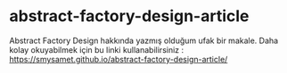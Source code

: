 # abstract-factory-design-article
Abstract Factory Design hakkında yazmış olduğum ufak bir makale.
Daha kolay okuyabilmek için bu linki kullanabilirsiniz : https://smysamet.github.io/abstract-factory-design-article/
